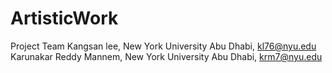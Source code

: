 # ArtisticWork

Project Team
Kangsan lee, New York University Abu Dhabi, kl76@nyu.edu
Karunakar Reddy Mannem, New York University Abu Dhabi, krm7@nyu.edu
